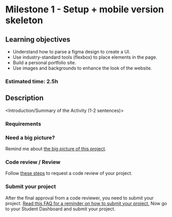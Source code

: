 # Milestone 1 - Setup + mobile version skeleton

## Learning objectives
- Understand how to parse a figma design to create a UI.
- Use industry-standard tools (flexbox) to place elements in the page.
- Build a personal portfolio site.
- Use images and backgrounds to enhance the look of the website.

### Estimated time: 2.5h

## Description
<Introduction/Summary of the Activity (1-2 sentences)>

### Requirements
<write content here>

### Need a big picture?

Remind me about [the big picture of this project](./sneak_peek.md).

### Code review / Review

Follow [these steps](https://github.com/microverseinc/curriculum-transversal-skills/blob/main/code-review/articles/how_to_ask_for_a_code_review.md) to request a code review of your project.

### Submit your project

After the final approval from a code reviewer, you need to submit your project.
[Read this FAQ for a reminder on how to submit your project.](https://microverse.zendesk.com/hc/en-us/articles/360063172293-How-to-submit-a-project-)
Now go to your Student Dashboard and submit your project.

 